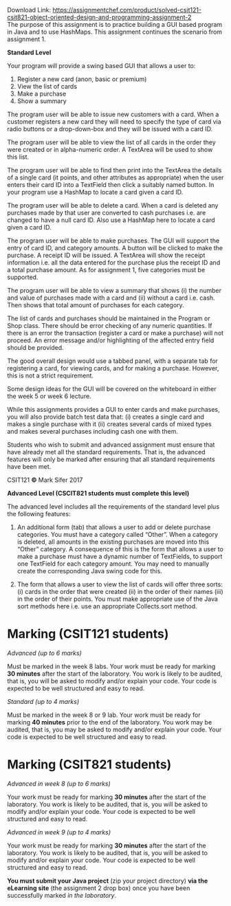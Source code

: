 Download Link: https://assignmentchef.com/product/solved-csit121-csit821-object-oriented-design-and-programming-assignment-2
<br>
The purpose of this assignment is to practice building a GUI based program in Java and to use HashMaps. This assignment continues the scenario from assignment 1.




<strong>Standard Level </strong>

<strong> </strong>

Your program will provide a swing based GUI that allows a user to:




<ol>

 <li>Register a new card (anon, basic or premium)</li>

 <li>View the list of cards</li>

 <li>Make a purchase</li>

 <li>Show a summary</li>

</ol>




The program user will be able to issue new customers with a card. When a customer registers a new card they will need to specify the type of card via radio buttons or a drop-down-box and they will be issued with a card ID.




The program user will be able to view the list of all cards in the order they were created or in alpha-numeric order. A TextArea will be used to show this list.




The program user will be able to find then print into the TextArea the details of a single card (it points, and other attributes as appropriate) when the user enters their card ID into a TextField then click a suitably named button. In your program use a HashMap to locate a card given a card ID.




The program user will be able to delete a card. When a card is deleted any purchases made by that user are converted to cash purchases i.e. are changed to have a null card ID. Also use a HashMap here to locate a card given a card ID.




The program user will be able to make purchases. The GUI will support the entry of card ID, and category amounts. A button will be clicked to make the purchase. A receipt ID will be issued. A TextArea will show the receipt information i.e. all the data entered for the purchase plus the receipt ID and a total purchase amount. As for assignment 1, five categories must be supported.




The program user will be able to view a summary that shows (i) the number and value of purchases made with a card and (ii) without a card i.e. cash. Then shows that total amount of purchases for each category.




The list of cards and purchases should be maintained in the Program or Shop class. There should be error checking of any numeric quantities. If there is an error the transaction (register a card or make a purchase) will not proceed. An error message and/or highlighting of the affected entry field should be provided.




The good overall design would use a tabbed panel, with a separate tab for registering a card, for viewing cards, and for making a purchase. However, this is not a strict requirement.




Some design ideas for the GUI will be covered on the whiteboard in either the week 5 or week 6 lecture.




While this assignments provides a GUI to enter cards and make purchases, you will also provide batch test data that: (i) creates a single card and makes a single purchase with it (ii) creates several cards of mixed types and makes several purchases including cash one with them.




Students who wish to submit and advanced assignment must ensure that have already met all the standard requirements. That is, the advanced features will only be marked after ensuring that all standard requirements have been met.

<strong> </strong>

<strong> </strong>

CSIT121 <strong>©</strong> Mark Sifer 2017

<strong> </strong>

<strong>Advanced Level (CSCIT821 students must complete this level) </strong>

<strong> </strong>

The advanced level includes all the requirements of the standard level plus the following features:




<ol>

 <li>An additional form (tab) that allows a user to add or delete purchase categories. You must have a category called “Other”. When a category is deleted, all amounts in the existing purchases are moved into this “Other” category. A consequence of this is the form that allows a user to make a purchase must have a dynamic number of TextFields, to support one TextField for each category amount. You may need to manually create the corresponding Java swing code for this.</li>

</ol>




<ol start="2">

 <li>The form that allows a user to view the list of cards will offer three sorts: (i) cards in the order that were created (ii) in the order of their names (iii) in the order of their points. You must make appropriate use of the Java sort methods here i.e. use an appropriate Collects.sort method.</li>

</ol>










<h1>Marking (CSIT121 students)</h1>

<strong> </strong>

<em>Advanced (up to 6 marks)    </em>

Must be marked in the week 8 labs. Your work must be ready for marking <strong>30 minutes</strong> after the start of the laboratory. You work is likely to be audited, that is, you will be asked to modify and/or explain your code. Your code is expected to be well structured and easy to read.

<em>Standard (up to 4 marks)         </em>

Must be marked in the week 8 or 9 lab. Your work must be ready for marking <strong>40 minutes</strong> prior to the end of the laboratory. You work may be audited, that is, you may be asked to modify and/or explain your code. Your code is expected to be well structured and easy to read.




<h1>Marking (CSIT821 students)</h1>

<strong> </strong>

<em>Advanced in week 8 (up to 6 marks)    </em>

Your work must be ready for marking <strong>30 minutes</strong> after the start of the laboratory. You work is likely to be audited, that is, you will be asked to modify and/or explain your code. Your code is expected to be well structured and easy to read.

<em>Advanced in week 9 (up to 4 marks)   </em>

Your work must be ready for marking <strong>30 minutes</strong> after the start of the laboratory. You work is likely to be audited, that is, you will be asked to modify and/or explain your code. Your code is expected to be well structured and easy to read.




<strong>You must submit your Java project</strong> (zip your project directory) <strong>via the eLearning site</strong> (the assignment 2 drop box) once you have been successfully marked <em>in the laboratory</em>.








